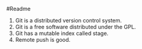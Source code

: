 #Readme 

1. Git is a distributed version control system.
2.  Git is a free software distributed under the GPL.
3. Git has a mutable index called stage.
4. Remote push is good.